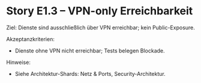 # Story E1.3 – VPN-only Erreichbarkeit

Ziel: Dienste sind ausschließlich über VPN erreichbar; kein Public-Exposure.

Akzeptanzkriterien:
- Dienste ohne VPN nicht erreichbar; Tests belegen Blockade.

Hinweise:
- Siehe Architektur-Shards: Netz & Ports, Security-Architektur.


